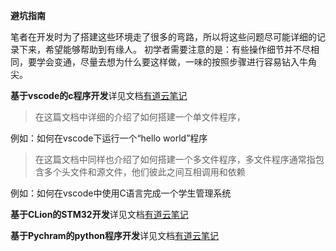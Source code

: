 **避坑指南**

笔者在开发时为了搭建这些环境走了很多的弯路，所以将这些问题尽可能详细的记录下来，希望能够帮助到有缘人。
初学者需要注意的是：有些操作细节并不尽相同，要学会变通，尽量去想为什么要这样做，一味的按照步骤进行容易钻入牛角尖。

**基于vscode的c程序开发**详见文档[有道云笔记](https://note.youdao.com/s/CisHoFe)

> 在这篇文档中详细的介绍了如何搭建一个单文件程序，

例如：如何在vscode下运行一个“hello world”程序

> 在这篇文档中同样也介绍了如何搭建一个多文件程序，多文件程序通常指包含多个头文件和源文件，他们彼此之间互相调用和依赖

例如：如何在vscode中使用C语言完成一个学生管理系统



**基于CLion的STM32开发**详见文档[有道云笔记](https://note.youdao.com/s/OiOrOPUA)



**基于Pychram的python程序开发**详见文档[有道云笔记](https://note.youdao.com/s/QRXR7oEg)



